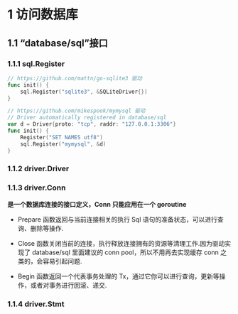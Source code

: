 # 1 访问数据库



##  1.1 “database/sql”接口



### 1.1.1 sql.Register

```go
// https://github.com/mattn/go-sqlite3 驱动
func init() {
    sql.Register("sqlite3", &SQLiteDriver{})
}

// https://github.com/mikespook/mymysql 驱动
// Driver automatically registered in database/sql
var d = Driver{proto: "tcp", raddr: "127.0.0.1:3306"}
func init() {
    Register("SET NAMES utf8")
    sql.Register("mymysql", &d)
}
```

### 1.1.2 driver.Driver



### 1.1.3 driver.Conn

**是一个数据库连接的接口定义，Conn 只能应用在一个 goroutine**

* Prepare 函数返回与当前连接相关的执行 Sql 语句的准备状态，可以进行查询、删除等操作.

* Close 函数关闭当前的连接，执行释放连接拥有的资源等清理工作.因为驱动实现了 database/sql 里面建议的 conn pool，所以不用再去实现缓存 conn 之类的，会容易引起问题.

* Begin 函数返回一个代表事务处理的 Tx，通过它你可以进行查询，更新等操作，或者对事务进行回滚、递交.

### 1.1.4 driver.Stmt